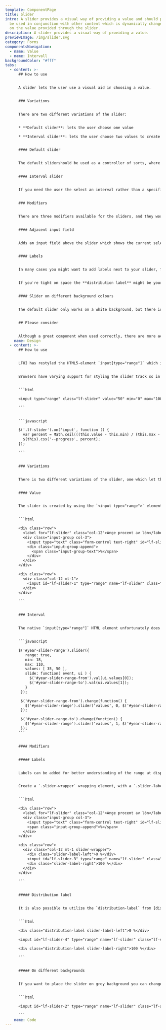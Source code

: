```yaml
---
template: ComponentPage
title: Slider
intro: A slider provides a visual way of providing a value and should preferably
  be used in conjunction with other content which is dynamically changed based
  on the value provided through the slider.
description: A slider provides a visual way of providing a value.
previewImage: /img/slider.svg
category: Forms
componentsNavigation:
  - name: Value
  - name: Intervall
backgroundColor: "#fff"
tabs:
  - content: >-
      ## How to use


      A slider lets the user use a visual aid in choosing a value. 


      ### Variations


      There are two different variations of the slider:


      * **Default slider**: lets the user choose one value

      * **Interval slider**: lets the user choose two values to create an interval between them


      #### Default slider


      The default slidershould be used as a controller of sorts, where changes in the slider should affect something else (for example, in a housing loan application an increased price affects the size of the down payment needed). If you only need a value which doesn't affect other parts of the value a regular [input field](../forms/input-field) is most likely a better option.


      #### Interval slider


      If you need the user the select an interval rather than a specific value this is the variation for you. Instead of having one slider it has two, and the value between the sliders is what is in focus and highlighted designwise. A possible use case for this is in planning when to withdraw money from a pension, and to see how the available amount changes depending on the number of years a withdrawal is done for.


      ### Modifiers


      There are three modifiers available for the sliders, and they work for both variations.


      #### Adjacent input field


      Adds an input field above the slider which shows the current selected value in numbers. The user can choose whether to use slider or the input field, and a change in either will make the corresponding change in the other. **The use of an adjacent input field is for accessibility reasons as close to mandatory anything can be without being mandatory** (for technical reasons it can't be included by default). The input field can be styled like an ordinary [input field](../forms/input-field) with a suffix if needed.


      #### Labels


      In many cases you might want to add labels next to your slider, for example to indicate minimum and maximal values which can be chosen from. This modifier does that for you! You can even choose to add a label on only one side if that is your best option.


      If you're tight on space the **distribution label** might be your main option. It adds the values over the top of the slider with arrows pointing to the start and end of the slider.


      #### Slider on different background colours


      The default slider only works on a white background, but there is a version for a grey background as well. If needed, the code section also includes instructions on how to create versions for other background colours.


      ## Please consider


      Although a great component when used correctly, there are more accessibility challenges than with most other web components, so don't overuse it! And please use the adjacent input field!
    name: Design
  - content: >-
      ## How to use


      LFUI has restyled the HTML5-element `input[type="range"]` which is useable in all modern browsers. The `input[type="range"]`, or Slider, is a tool to control a value by adjusting the thumb along its track. The value range of the track is assigned by `min` and `max` html attributes, and the `step` attribute is used to control how big leaps the slider value takes for each movement.


      Browsers have varying support for styling the slider track so in order to get the proper visual effect one has to set the custom property `--progress` on the element. When the value changes, one has to update the custom property on the element. This functionality is not built in and needs to be handled in your code base.


      ```html

      <input type="range" class="lf-slider" value="50" min="0" max="100" style="--progress: 50;">

      ```


      ```javascript

      $('.lf-slider').on('input', function () {
        var percent = Math.ceil(((this.value - this.min) / (this.max - this.min)) * 100);
        $(this).css('--progress', percent);
      });

      ```


      ### Variations


      There is two different variations of the slider, one which let the user select an intervall and one which let the user select a single value. 


      #### Value


      The slider is created by using the `<input type="range">` element together with the `.lf-slider` class. Note that this slider *only works on white backgrounds*.


      ```html

      <div class="row">
        <label for="lf-slider" class="col-12">Ange procent av lön</label>
        <div class="input-group col-3">
          <input type="text" class="form-control text-right" id="lf-slider-value" value="50">
          <div class="input-group-append">
            <span class="input-group-text">%</span>
          </div>
        </div>
      </div>

      <div class="row">
        <div class="col-12 mt-1">
          <input id="lf-slider-1" type="range" name="lf-slider" class="lf-slider" list="tickmarks" value="50" min="0" max="100">
        </div>
      </div>

      ```


      ### Interval


      The native `input[type="range"]` HTML element unfortunately does not support the ability to have more than one range-thumb (the button you move back and forth). Use-cases have begun appearing where such a feature is requested in order for a user to select a span inside the range. To achieve you can use jQuery UI. LFUI provide you with css to make sure that the range slider is working properly. Here is an example of jQuery UI with two sliding buttons. This example is built with [jQuery UI 1.12](https://jqueryui.com/slider/).


      ```javascript

      $('#year-slider-range').slider({
         range: true,
         min: 18,
         max: 110,
         values: [ 35, 50 ],
         slide: function( event, ui ) {
           $('#year-slider-range-from').val(ui.values[0]);
           $('#year-slider-range-to').val(ui.values[1]);
         }
       });

       $('#year-slider-range-from').change(function() {
         $('#year-slider-range').slider('values', 0, $('#year-slider-range-from').val());
       });

       $('#year-slider-range-to').change(function() {
         $('#year-slider-range').slider('values', 1, $('#year-slider-range-to').val());
       });
      ```


      #### Modifiers


      ##### Labels


      Labels can be added for better understanding of the range at disposal.


      Create a `.slider-wrapper` wrapping element, with a `.slider-label-left` and `.slider-label-right` element on each corresponding side of the slider. The wrapper will add a padding of`60px`of either side of the component and then absolute-position the labels in the padding gap. Should your labels require increased space (with really large numbers, etc), simply overwrite the padding on the `.slider-wrapper` with a custom padding and increase the width of the `slider-label-*` to match.


      ```html

      <div class="row">
        <label for="lf-slider" class="col-12">Ange procent av lön</label>
        <div class="input-group col-3">
          <input type="text" class="form-control text-right" id="lf-slider-value-3" value="50">
          <span class="input-group-append">%</span>
        </div>
      </div>

      <div class="row">
        <div class="col-12 mt-1 slider-wrapper">
          <div class="slider-label-left">0 %</div>
          <input id="lf-slider-3" type="range" name="lf-slider" class="lf-slider" value="50" min="0" max="100">
          <div class="slider-label-right">100 %</div>
        </div>
      </div>

      ```


      ##### Distribution label


      It is also possible to utilize the `distribution-label` from [distribution bar](components/web/data-visualization/distribution-bar) component. Append the `.distribution-label` to the `slider-label-*` classes.


      ```html

      <div class="distribution-label slider-label-left">0 %</div>

      <input id="lf-slider-4" type="range" name="lf-slider" class="lf-slider" value="50" min="0" max="100">

      <div class="distribution-label slider-label-right">100 %</div>

      ```


      ##### On different backgrounds


      If you want to place the slider on grey background you can change `.lf-slider` to `.lf-slider-gray`.


      ```html

      <input id="lf-slider-2" type="range" name="lf-slider" class="lf-slider-gray" value="500000" min="0" max="10">

      ```
    name: Code
---
```

